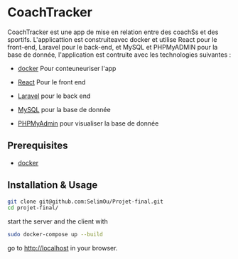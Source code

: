 # CoachTracker

CoachTracker est une app de mise en relation entre des coachSs et des sportifs. L'applicattion est construiteavec docker et utilise React pour le front-end, Laravel pour le back-end, et MySQL et PHPMyADMIN pour la base de donnée, l'application est contruite avec les technologies suivantes : 

- [docker](https://docs.docker.com/engine/install/) Pour conteuneuriser l'app

- [React](https://reactjs.org/) Pour le front end

- [Laravel](https://laravel.com/docs/11.x/installation) pour le back end

- [MySQL](https://dev.mysql.com/downloads/installer/) pour la base de donnée

- [PHPMyAdmin](https://docs.phpmyadmin.net/fr/latest/setup.html) pour visualiser la base de donnée

## Prerequisites


- [docker](https://docs.docker.com/engine/install/)  


## Installation & Usage

```bash
git clone git@github.com:SelimOu/Projet-final.git
cd projet-final/
``` 

start the server and the client with

```bash
sudo docker-compose up --build
```

go to [http://localhost](http://localhost) in your browser.